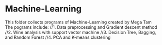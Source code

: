 # Machine-Learning
This folder collects programs of Machine-Learning created by Mega Tam
The pograms include:
//1. Data preprocessing and Gradient descent method
//2. Wine analysis with support vector machine
//3. Decision Tree, Bagging, and Random Forest
//4. PCA and K-means clustering

